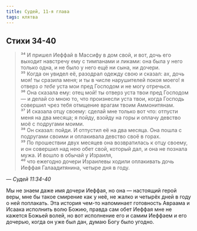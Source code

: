 ```yaml
---
title: Судей, 11-я глава
tags: клятва
---
```


## Стихи 34-40

> ³⁴ И пришел Иеффай в Массифу в дом свой, и вот, дочь его выходит навстречу ему с тимпанами и ликами: она была у него только одна,
> и не было у него ещё ни сына, ни дочери.  
> ³⁵ Когда он увидел её, разодрал одежду свою и сказал: ах, дочь моя! ты сразила меня; и ты в числе нарушителей покоя моего!
> я отверз *о тебе* уста мои пред Господом и не могу отречься.  
> ³⁶ Она сказала ему: отец мой! ты отверз уста твои пред Господом — и делай со мною то, что произнесли уста твои, когда Господь совершил
> чрез тебя отмщение врагам твоим Аммонитянам.  
> ³⁷ И сказала отцу своему: сделай мне только вот что: отпусти меня на два месяца; я пойду, взойду на горы и оплачу девство моё с
> подругами моими.  
> ³⁸ Он сказал: пойди. И отпустил её на два месяца. Она пошла с подругами своими и оплакивала девство своё в горах.  
> ³⁹ По прошествии двух месяцев она возвратилась к отцу своему, и он совершил над нею обет свой, который дал, и она не познала мужа.
> И вошло в обычай у Израиля,  
> ⁴⁰ что ежегодно дочери Израилевы ходили оплакивать дочь Иеффая Галаадитянина, четыре дня в году.

— <cite>Судей&nbsp;11:34-40</cite>

Мы не знаем даже имя дочери Иеффая, но она — настоящий герой веры, мне бы такое смирение как у неё, не жалко и четырёх дней в году
о ней поплакать. Эта история чем-то напоминает готовность Авраама и Исаака исполнить волю Божию, правда сам обет Иеффая мне не кажется
Божьей волей, но вот исполнение его и самим Иеффаем и его дочерью, когда он уже был дан, думаю Богу было угодно.
